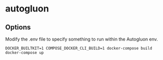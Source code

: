# autogluon

## Options

Modify the .env file to specify something to run within the Autogluon env.

```shell
DOCKER_BUILTKIT=1 COMPOSE_DOCKER_CLI_BUILD=1 docker-compose build
docker-compose up
```
